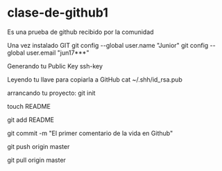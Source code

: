 clase-de-github1
================

Es una prueba de github recibido por la comunidad

Una vez instalado GIT
git config --global user.name "Junior"
git config --global user.email "jun17***"

Generando tu Public Key
ssh-key

Leyendo tu llave para copiarla a GitHub
cat ~/.shh/id_rsa.pub

arrancando tu proyecto:
git init

touch README

git add README

git commit -m "El primer comentario de la vida en Github"

git push origin master

git pull origin master